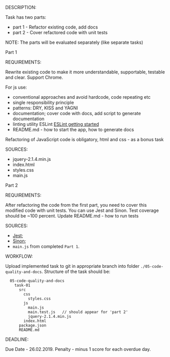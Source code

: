 DESCRIPTION:

Task has two parts:
- part 1 - Refactor existing code, add docs
- part 2 - Cover refactored code with unit tests

NOTE: The parts will be evaluated separately (like separate tasks)


Part 1

REQUIREMENTS:

Rewrite existing code to make it more understandable, supportable, testable and clear.
Support Chrome.

For js use:
- conventional approaches and avoid hardcode, code repeating etc
- single responsibility principle
- patterns: DRY, KISS and YAGNI
- documentation; cover code with docs, add script to generate documentation
- linting utility ESLint [ESLint getting started](https://eslint.org/docs/user-guide/getting-started)
- README.md - how to start the app, how to generate docs

Refactoring of JavaScript code is obligatory, html and css - as a bonus task


SOURCES:

* jquery-2.1.4.min.js
* index.html
* styles.css
* main.js


Part 2

REQUIREMENTS:

After refactoring the code from the first part, you need to cover this modified code with unit tests.
You can use Jest and Sinon. Test coverage should be ~100 percent.
Update README.md - how to run tests

SOURCES:

* [Jest](https://facebook.github.io/jest/);
* [Sinon](http://sinonjs.org/);
* `main.js` from completed `Part 1`.


WORKFLOW:

Upload implemented task to git in appropriate branch into folder `./05-code-quality-and-docs`.
Structure of the task should be:
```
  05-code-quality-and-docs
    task-01
      src
        css
          styles.css
        js
          main.js
          main.test.js   // should appear for 'part 2'
          jquery-2.1.4.min.js
        index.html
      package.json
      README.md
```


DEADLINE:

Due Date - 26.02.2019.
Penalty - minus 1 score for each overdue day.
